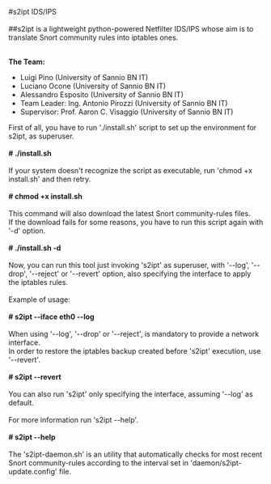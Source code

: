 #s2ipt IDS/IPS<br/><br/>
##s2ipt is a lightweight python-powered Netfilter IDS/IPS whose aim is to translate Snort community rules into iptables ones. <br/><br/>

**The Team:**

- Luigi Pino (University of Sannio BN IT)<br/>
- Luciano Ocone (University of Sannio BN IT)<br/>
- Alessandro Esposito (University of Sannio BN IT)<br/>
- Team Leader: Ing. Antonio Pirozzi (University of Sannio BN IT)<br/>
- Supervisor: Prof. Aaron C. Visaggio (University of Sannio BN IT)<br/>


First of all, you have to run './install.sh' script to set up the environment for s2ipt, as superuser. <br/><br/>
	**# ./install.sh** <br/><br/>
If your system doesn't recognize the script as executable, run 'chmod +x install.sh' and then retry. <br/><br/>
	**# chmod +x install.sh** <br/><br/>
This command will also download the latest Snort community-rules files. <br/>
If the download fails for some reasons, you have to run this script again with '-d' option. <br/><br/>
	**# ./install.sh -d** <br/><br/>
Now, you can run this tool just invoking 's2ipt' as superuser, with '--log', '--drop', '--reject' or '--revert' option, also specifying the interface to apply the iptables rules. <br/> <br/>
Example of usage: <br/><br/>
	**# s2ipt --iface eth0 --log** <br/><br/>
When using '--log', '--drop' or '--reject', is mandatory to provide a network interface. <br/>
In order to restore the iptables backup created before 's2ipt' execution, use '--revert'. <br/><br/>
	**# s2ipt --revert** <br/><br/>
You can also run 's2ipt' only specifying the interface, assuming '--log' as default. <br/><br/>
For more information run 's2ipt --help'. <br/><br/>
	**# s2ipt --help** <br/><br/>
The 's2ipt-daemon.sh' is an utility that automatically checks for most recent Snort community-rules according to the interval set in 'daemon/s2ipt-update.config' file.

